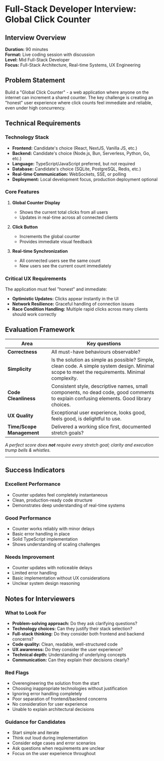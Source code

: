 # Full-Stack Developer Interview: Global Click Counter

## Interview Overview

**Duration:** 90 minutes  
**Format:** Live coding session with discussion  
**Level:** Mid Full-Stack Developer  
**Focus:** Full-Stack Architecture, Real-time Systems, UX Engineering

## Problem Statement

Build a "Global Click Counter" - a web application where anyone on the internet can increment a shared counter. The key challenge is creating an "honest" user experience where click counts feel immediate and reliable, even under high concurrency.

## Technical Requirements

### Technology Stack
- **Frontend:** Candidate's choice (React, NextJS, Vanilla JS, etc.)
- **Backend:** Candidate's choice (Node.js, Bun, Serverless, Python, Go, etc.)
- **Language:** TypeScript/JavaScript preferred, but not required
- **Database:** Candidate's choice (SQLite, PostgreSQL, Redis, etc.)
- **Real-time Communication:** WebSockets, SSE, or polling
- **Deployment:** Local development focus, production deployment optional

### Core Features
1. **Global Counter Display**
   - Shows the current total clicks from all users
   - Updates in real-time across all connected clients

2. **Click Button**
   - Increments the global counter
   - Provides immediate visual feedback

3. **Real-time Synchronization**
   - All connected users see the same count
   - New users see the current count immediately

### Critical UX Requirements

The application must feel "honest" and immediate:
- **Optimistic Updates:** Clicks appear instantly in the UI
- **Network Resilience:** Graceful handling of connection issues
- **Race Condition Handling:** Multiple rapid clicks across many clients should work correctly

## Evaluation Framework

|Area|Key questions|
|---|---|
|**Correctness**|All must-have behaviours observable?  
|**Simplicity**|Is the solution as simple as possible? Simple, clean code. A simple system design. Minimal scope to meet the requirements. Minimal complexity.|
|**Code Cleanliness**|Consistent style, descriptive names, small components, no dead code, good comments to explain confusing elements. Good library choices.|
|**UX Quality**|Exceptional user experience, looks good, feels good, is delightful to use.|
|**Time/Scope Management**|Delivered a working slice first, documented stretch goals?|

*A perfect score does **not** require every stretch goal; clarity and execution trump bells & whistles.*

---

## Success Indicators

### Excellent Performance
- Counter updates feel completely instantaneous
- Clean, production-ready code structure
- Demonstrates deep understanding of real-time systems

### Good Performance
- Counter works reliably with minor delays
- Basic error handling in place
- Solid TypeScript implementation
- Shows understanding of scaling challenges

### Needs Improvement
- Counter updates with noticeable delays
- Limited error handling
- Basic implementation without UX considerations
- Unclear system design reasoning


## Notes for Interviewers

### What to Look For
- **Problem-solving approach:** Do they ask clarifying questions?
- **Technology choices:** Can they justify their stack selection?
- **Full-stack thinking:** Do they consider both frontend and backend concerns?
- **Code quality:** Clean, readable, well-structured code
- **UX awareness:** Do they consider the user experience?
- **Technical depth:** Understanding of underlying concepts
- **Communication:** Can they explain their decisions clearly?

### Red Flags
- Overengineering the solution from the start
- Choosing inappropriate technologies without justification
- Ignoring error handling completely  
- Poor separation of frontend/backend concerns
- No consideration for user experience
- Unable to explain architectural decisions

### Guidance for Candidates
- Start simple and iterate
- Think out loud during implementation  
- Consider edge cases and error scenarios
- Ask questions when requirements are unclear
- Focus on the user experience throughout